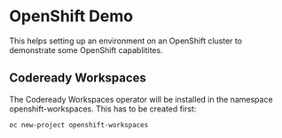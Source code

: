# OpenShift Demo

This helps setting up an environment on an OpenShift cluster to demonstrate some OpenShift capablitites.

## Codeready Workspaces

The Codeready Workspaces operator will be installed in the namespace openshift-workspaces. This has to be created first:

`oc new-project openshift-workspaces`
